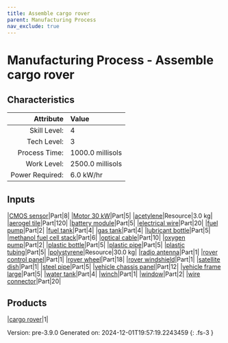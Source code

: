 ```yaml
---
title: Assemble cargo rover
parent: Manufacturing Process
nav_exclude: true
---
```

# Manufacturing Process - Assemble cargo rover


## Characteristics

| Attribute      | Value |
|--------:|:------|
|Skill Level:|4|
|Tech Level:|3|
|Process Time:|1000.0 millisols|
|Work Level:|2500.0 millisols|
|Power Required:|6.0 kW/hr|

## Inputs

|[CMOS sensor](../part/cmos-sensor.html)|Part|8|
|[Motor 30 kW](../part/motor-30-kw.html)|Part|5|
|[acetylene](../resource/acetylene.html)|Resource|3.0 kg|
|[aerogel tile](../part/aerogel-tile.html)|Part|120|
|[battery module](../part/battery-module.html)|Part|5|
|[electrical wire](../part/electrical-wire.html)|Part|20|
|[fuel pump](../part/fuel-pump.html)|Part|2|
|[fuel tank](../part/fuel-tank.html)|Part|4|
|[gas tank](../part/gas-tank.html)|Part|4|
|[lubricant bottle](../part/lubricant-bottle.html)|Part|5|
|[methanol fuel cell stack](../part/methanol-fuel-cell-stack.html)|Part|6|
|[optical cable](../part/optical-cable.html)|Part|10|
|[oxygen pump](../part/oxygen-pump.html)|Part|2|
|[plastic bottle](../part/plastic-bottle.html)|Part|5|
|[plastic pipe](../part/plastic-pipe.html)|Part|5|
|[plastic tubing](../part/plastic-tubing.html)|Part|5|
|[polystyrene](../resource/polystyrene.html)|Resource|30.0 kg|
|[radio antenna](../part/radio-antenna.html)|Part|1|
|[rover control panel](../part/rover-control-panel.html)|Part|1|
|[rover wheel](../part/rover-wheel.html)|Part|18|
|[rover windshield](../part/rover-windshield.html)|Part|1|
|[satellite dish](../part/satellite-dish.html)|Part|1|
|[steel pipe](../part/steel-pipe.html)|Part|5|
|[vehicle chassis panel](../part/vehicle-chassis-panel.html)|Part|12|
|[vehicle frame large](../part/vehicle-frame-large.html)|Part|5|
|[water tank](../part/water-tank.html)|Part|4|
|[winch](../part/winch.html)|Part|1|
|[window](../part/window.html)|Part|2|
|[wire connector](../part/wire-connector.html)|Part|20|

## Products

|[cargo rover](../vehicle/cargo-rover.html)|1|


Version: pre-3.9.0 Generated on: 2024-12-01T19:57:19.2243459
{: .fs-3 }


